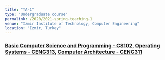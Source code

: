 ```yaml
---
title: "TA-1"
type: "Undergraduate course"
permalink: /2020/2021-spring-teaching-1
venue: "Izmir Institute of Technology, Computer Engineering"
location: "Izmir, Turkey"
---
```


### [Basic Computer Science and Programming - CS102](https://chemistry.iyte.edu.tr/en/cs-102-2/), [Operating Systems - CENG313](https://ceng.iyte.edu.tr/courses/ceng-322/), [Computer Architecture - CENG311](https://ceng.iyte.edu.tr/courses/ceng-311/) 

